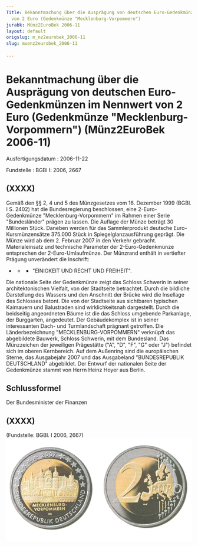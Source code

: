 ```yaml
---
Title: Bekanntmachung über die Ausprägung von deutschen Euro-Gedenkmünzen im  Nennwert
  von 2 Euro (Gedenkmünze "Mecklenburg-Vorpommern")
jurabk: Münz2EuroBek 2006-11
layout: default
origslug: m_nz2eurobek_2006-11
slug: muenz2eurobek_2006-11

---
```


# Bekanntmachung über die Ausprägung von deutschen Euro-Gedenkmünzen im  Nennwert von 2 Euro (Gedenkmünze "Mecklenburg-Vorpommern") (Münz2EuroBek 2006-11)

Ausfertigungsdatum
:   2006-11-22

Fundstelle
:   BGBl I: 2006, 2667



## (XXXX)

Gemäß den §§ 2, 4 und 5 des Münzgesetzes vom 16. Dezember 1999 (BGBl. I S. 2402) hat die Bundesregierung beschlossen, eine 2-Euro-Gedenkmünze "Mecklenburg-Vorpommern" im Rahmen einer Serie "Bundesländer" prägen zu lassen.
Die Auflage der Münze beträgt 30 Millionen Stück. Daneben werden für das Sammlerprodukt deutsche Euro-Kursmünzensätze 375.000 Stück in Spiegelglanzausführung geprägt.
Die Münze wird ab dem 2. Februar 2007 in den Verkehr gebracht. Materialeinsatz und technische Parameter der 2-Euro-Gedenkmünze entsprechen der 2-Euro-Umlaufmünze. Der Münzrand enthält in vertiefter Prägung unverändert die Inschrift:

*
    *
        *   "EINIGKEIT UND RECHT UND FREIHEIT".









Die nationale Seite der Gedenkmünze zeigt das Schloss Schwerin in seiner architektonischen Vielfalt, von der Stadtseite betrachtet. Durch die bildliche Darstellung des Wassers und den Anschnitt der Brücke wird die Insellage des Schlosses betont. Die von der Stadtseite aus sichtbaren typischen Kaimauern und Balustraden sind wirklichkeitsnah dargestellt. Durch die beidseitig angeordneten Bäume ist die das Schloss umgebende Parkanlage, der Burggarten, angedeutet. Der Gebäudekomplex ist in seiner interessanten Dach- und Turmlandschaft prägnant getroffen. Die Länderbezeichnung "MECKLENBURG-VORPOMMERN" verknüpft das abgebildete Bauwerk, Schloss Schwerin, mit dem Bundesland. Das Münzzeichen der jeweiligen Prägestätte ("A", "D", "F", "G" oder "J") befindet sich im oberen Kernbereich.
Auf dem Außenring sind die europäischen Sterne, das Ausgabejahr 2007 und das Ausgabeland "BUNDESREPUBLIK DEUTSCHLAND" abgebildet.
Der Entwurf der nationalen Seite der Gedenkmünze stammt von Herrn Heinz Hoyer aus Berlin.


## Schlussformel

Der Bundesminister der Finanzen


## (XXXX)

(Fundstelle: BGBl. I 2006, 2667)
![bgbl1_2006_j2667_0010.jpg](bgbl1_2006_j2667_0010.jpg)
